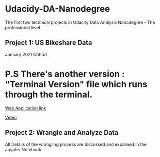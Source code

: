 # Udacidy-DA-Nanodegree
The first two technical projects in Udacity Data Analysis Nanodegree - The professional level

## Project 1: US Bikeshare Data
January 2021 Cohort

P.S There's another version : "Terminal Version" file which runs through the terminal.
=======

[Web Application link](http://usbikesharedata.pythonanywhere.com/)

[Video](https://www.youtube.com/watch?v=FxI24sJoJsU)

## Project 2: Wrangle and Analyze Data

All Details of the wrangling process are discussed and explained in the Juypter Notebook
